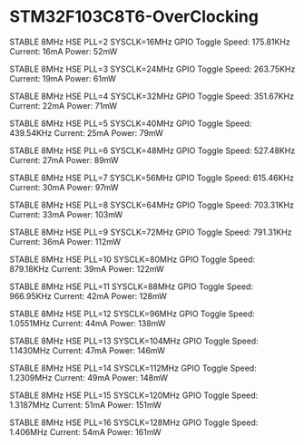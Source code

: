 # STM32F103C8T6-OverClocking

STABLE
8MHz HSE PLL=2 SYSCLK=16MHz
GPIO Toggle Speed: 175.81KHz
Current: 16mA
Power: 52mW

STABLE
8MHz HSE PLL=3 SYSCLK=24MHz
GPIO Toggle Speed: 263.75KHz
Current: 19mA
Power: 61mW

STABLE
8MHz HSE PLL=4 SYSCLK=32MHz
GPIO Toggle Speed: 351.67KHz
Current: 22mA
Power: 71mW

STABLE
8MHz HSE PLL=5 SYSCLK=40MHz
GPIO Toggle Speed: 439.54KHz
Current: 25mA
Power: 79mW

STABLE
8MHz HSE PLL=6 SYSCLK=48MHz
GPIO Toggle Speed: 527.48KHz
Current: 27mA
Power: 89mW

STABLE
8MHz HSE PLL=7 SYSCLK=56MHz
GPIO Toggle Speed: 615.46KHz
Current: 30mA
Power: 97mW

STABLE
8MHz HSE PLL=8 SYSCLK=64MHz
GPIO Toggle Speed: 703.31KHz
Current: 33mA
Power: 103mW

STABLE
8MHz HSE PLL=9 SYSCLK=72MHz
GPIO Toggle Speed: 791.31KHz
Current: 36mA
Power: 112mW

STABLE
8MHz HSE PLL=10 SYSCLK=80MHz
GPIO Toggle Speed: 879.18KHz
Current: 39mA
Power: 122mW

STABLE
8MHz HSE PLL=11 SYSCLK=88MHz
GPIO Toggle Speed: 966.95KHz
Current: 42mA
Power: 128mW

STABLE
8MHz HSE PLL=12 SYSCLK=96MHz
GPIO Toggle Speed: 1.0551MHz
Current: 44mA
Power: 138mW

STABLE
8MHz HSE PLL=13 SYSCLK=104MHz
GPIO Toggle Speed: 1.1430MHz
Current: 47mA
Power: 146mW

STABLE
8MHz HSE PLL=14 SYSCLK=112MHz
GPIO Toggle Speed: 1.2309MHz
Current: 49mA
Power: 148mW

STABLE
8MHz HSE PLL=15 SYSCLK=120MHz
GPIO Toggle Speed: 1.3187MHz
Current: 51mA
Power: 151mW

STABLE
8MHz HSE PLL=16 SYSCLK=128MHz
GPIO Toggle Speed: 1.406MHz
Current: 54mA
Power: 161mW
